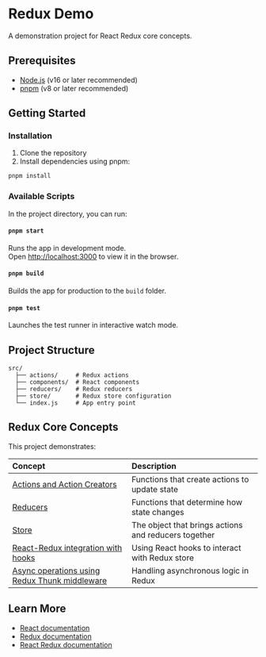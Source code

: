 # Redux Demo

A demonstration project for React Redux core concepts.

## Prerequisites

- [Node.js](https://nodejs.org/) (v16 or later recommended)
- [pnpm](https://pnpm.io/) (v8 or later recommended)

## Getting Started

### Installation

1. Clone the repository
2. Install dependencies using pnpm:

```bash
pnpm install
```

### Available Scripts

In the project directory, you can run:

#### `pnpm start`

Runs the app in development mode.\
Open [http://localhost:3000](http://localhost:3000) to view it in the browser.

#### `pnpm build`

Builds the app for production to the `build` folder.

#### `pnpm test`

Launches the test runner in interactive watch mode.

## Project Structure

```
src/
  ├── actions/     # Redux actions
  ├── components/  # React components
  ├── reducers/    # Redux reducers
  ├── store/       # Redux store configuration
  └── index.js     # App entry point
```

## Redux Core Concepts

This project demonstrates:

| Concept                                   | Description                                          |
| :---------------------------------------- | :--------------------------------------------------- |
| <a href="https://redux.js.org/basics/actions">Actions and Action Creators</a>               | Functions that create actions to update state        |
| <a href="https://redux.js.org/basics/reducers">Reducers</a>                                  | Functions that determine how state changes           |
| <a href="https://redux.js.org/basics/store">Store</a>                                     | The object that brings actions and reducers together |
| <a href="https://react-redux.js.org/api/hooks">React-Redux integration with hooks</a>        | Using React hooks to interact with Redux store       |
| <a href="https://redux.js.org/usage/writing-logic-thunks">Async operations using Redux Thunk middleware</a> | Handling asynchronous logic in Redux                 |

## Learn More

- [React documentation](https://reactjs.org/)
- [Redux documentation](https://redux.js.org/)
- [React Redux documentation](https://react-redux.js.org/)
